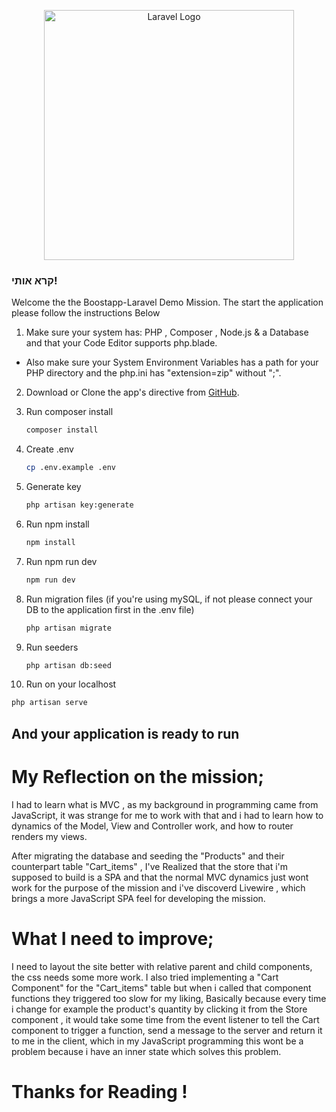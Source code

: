 <p align="center"><a href="https://laravel.com" target="_blank"><img src="https://raw.githubusercontent.com/laravel/art/master/logo-lockup/5%20SVG/2%20CMYK/1%20Full%20Color/laravel-logolockup-cmyk-red.svg" width="400" alt="Laravel Logo"></a></p>

### קרא אותי!

Welcome the the Boostapp-Laravel Demo Mission.
The start the application please follow the instructions Below

1. Make sure your system has: PHP , Composer , Node.js & a Database and that your Code Editor supports php.blade.
- Also make sure your System Environment Variables has a path for your PHP directory and the php.ini has "extension=zip" without ";".

2. Download or Clone the app's directive from [GitHub](https://github.com/Ruinous7/laravel-demo-mission).

3. Run composer install
   ```sh
   composer install
   ```
4. Create .env
   ```sh
   cp .env.example .env
   ```
5. Generate key
   ```sh
   php artisan key:generate
   ```
6. Run npm install
   ```sh
   npm install
7. Run npm run dev
   ```sh
   npm run dev
   ```
8. Run migration files (if you're using mySQL, if not please connect your DB to the application first in the .env file)
   ```sh
   php artisan migrate
   ```
9. Run seeders
   ```sh
   php artisan db:seed
   ```
10. Run on your localhost
   ```sh
   php artisan serve
   ```

## And your application is ready to run

# My Reflection on the mission;

I had to learn what is MVC , as my background in programming came from JavaScript, it was strange for me to work with that and i had to learn how to dynamics of the Model, View and Controller work, and how to router renders my views.

After migrating the database and seeding the "Products" and their counterpart table "Cart_items" , I've Realized that the store that i'm supposed to build is a SPA and that the normal MVC dynamics just wont work for the purpose of the mission and i've discoverd Livewire , which brings a more JavaScript SPA feel for developing the mission.

# What I need to improve;

I need to layout the site better with relative parent and child components, the css needs some more work.
I also tried implementing a "Cart Component" for the "Cart_items" table but when i called that component functions they triggered too slow for my liking, Basically because every time i change for example the product's quantity by clicking it from the Store component , it would take some time from the event listener to tell the Cart component to trigger a function, send a message to the server and return it to me in the client, which in my JavaScript programming this wont be a problem because i have an inner state which solves this problem.

# Thanks for Reading !

